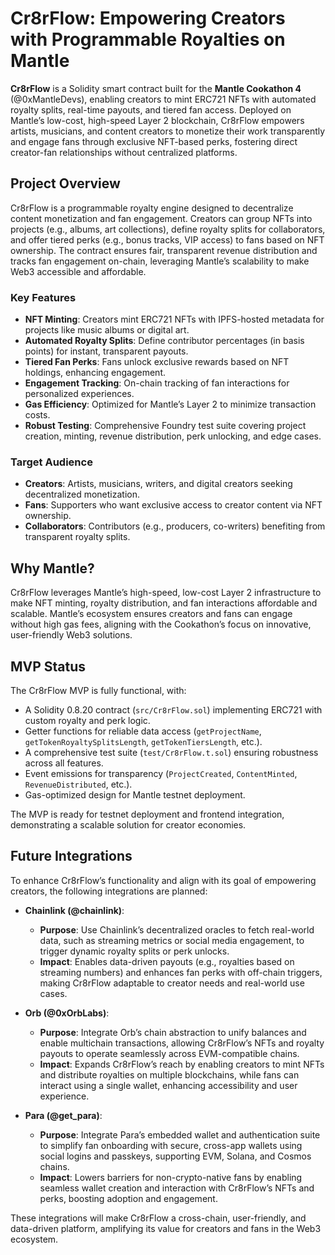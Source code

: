 # Cr8rFlow: Empowering Creators with Programmable Royalties on Mantle

**Cr8rFlow** is a Solidity smart contract built for the **Mantle Cookathon 4** (@0xMantleDevs), enabling creators to mint ERC721 NFTs with automated royalty splits, real-time payouts, and tiered fan access. Deployed on Mantle’s low-cost, high-speed Layer 2 blockchain, Cr8rFlow empowers artists, musicians, and content creators to monetize their work transparently and engage fans through exclusive NFT-based perks, fostering direct creator-fan relationships without centralized platforms.

## Project Overview

Cr8rFlow is a programmable royalty engine designed to decentralize content monetization and fan engagement. Creators can group NFTs into projects (e.g., albums, art collections), define royalty splits for collaborators, and offer tiered perks (e.g., bonus tracks, VIP access) to fans based on NFT ownership. The contract ensures fair, transparent revenue distribution and tracks fan engagement on-chain, leveraging Mantle’s scalability to make Web3 accessible and affordable.

### Key Features
- **NFT Minting**: Creators mint ERC721 NFTs with IPFS-hosted metadata for projects like music albums or digital art.
- **Automated Royalty Splits**: Define contributor percentages (in basis points) for instant, transparent payouts.
- **Tiered Fan Perks**: Fans unlock exclusive rewards based on NFT holdings, enhancing engagement.
- **Engagement Tracking**: On-chain tracking of fan interactions for personalized experiences.
- **Gas Efficiency**: Optimized for Mantle’s Layer 2 to minimize transaction costs.
- **Robust Testing**: Comprehensive Foundry test suite covering project creation, minting, revenue distribution, perk unlocking, and edge cases.

### Target Audience
- **Creators**: Artists, musicians, writers, and digital creators seeking decentralized monetization.
- **Fans**: Supporters who want exclusive access to creator content via NFT ownership.
- **Collaborators**: Contributors (e.g., producers, co-writers) benefiting from transparent royalty splits.

## Why Mantle?
Cr8rFlow leverages Mantle’s high-speed, low-cost Layer 2 infrastructure to make NFT minting, royalty distribution, and fan interactions affordable and scalable. Mantle’s ecosystem ensures creators and fans can engage without high gas fees, aligning with the Cookathon’s focus on innovative, user-friendly Web3 solutions.

## MVP Status
The Cr8rFlow MVP is fully functional, with:
- A Solidity 0.8.20 contract (`src/Cr8rFlow.sol`) implementing ERC721 with custom royalty and perk logic.
- Getter functions for reliable data access (`getProjectName`, `getTokenRoyaltySplitsLength`, `getTokenTiersLength`, etc.).
- A comprehensive test suite (`test/Cr8rFlow.t.sol`) ensuring robustness across all features.
- Event emissions for transparency (`ProjectCreated`, `ContentMinted`, `RevenueDistributed`, etc.).
- Gas-optimized design for Mantle testnet deployment.

The MVP is ready for testnet deployment and frontend integration, demonstrating a scalable solution for creator economies.

## Future Integrations
To enhance Cr8rFlow’s functionality and align with its goal of empowering creators, the following integrations are planned:

- **Chainlink (@chainlink)**:
  - **Purpose**: Use Chainlink’s decentralized oracles to fetch real-world data, such as streaming metrics or social media engagement, to trigger dynamic royalty splits or perk unlocks.
  - **Impact**: Enables data-driven payouts (e.g., royalties based on streaming numbers) and enhances fan perks with off-chain triggers, making Cr8rFlow adaptable to creator needs and real-world use cases.

- **Orb (@0xOrbLabs)**:
  - **Purpose**: Integrate Orb’s chain abstraction to unify balances and enable multichain transactions, allowing Cr8rFlow’s NFTs and royalty payouts to operate seamlessly across EVM-compatible chains.[](https://www.orblabs.xyz/)
  - **Impact**: Expands Cr8rFlow’s reach by enabling creators to mint NFTs and distribute royalties on multiple blockchains, while fans can interact using a single wallet, enhancing accessibility and user experience.

- **Para (@get_para)**:
  - **Purpose**: Integrate Para’s embedded wallet and authentication suite to simplify fan onboarding with secure, cross-app wallets using social logins and passkeys, supporting EVM, Solana, and Cosmos chains.[](https://www.getpara.com/)
  - **Impact**: Lowers barriers for non-crypto-native fans by enabling seamless wallet creation and interaction with Cr8rFlow’s NFTs and perks, boosting adoption and engagement.

These integrations will make Cr8rFlow a cross-chain, user-friendly, and data-driven platform, amplifying its value for creators and fans in the Web3 ecosystem.
